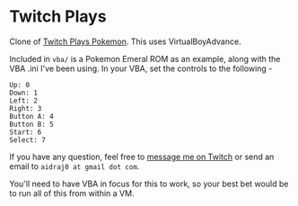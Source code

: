 Twitch Plays
============

Clone of [Twitch Plays Pokemon](http://twitch.tv/twitch_plays_pokemon). This uses VirtualBoyAdvance.

Included in `vba/` is a Pokemon Emeral ROM as an example, along with the VBA .ini I've been using. 
In your VBA, set the controls to the following -

```
Up: 0
Down: 1
Left: 2
Right: 3
Button A: 4
Button B: 5
Start: 6
Select: 7
```

If you have any question, feel free to [message me on Twitch](http://www.twitch.tv/message/compose?to=aidraj_) or send an email to `aidraj0 at gmail dot com`.

You'll need to have VBA in focus for this to work, so your best bet would be to run all of this
from within a VM.
